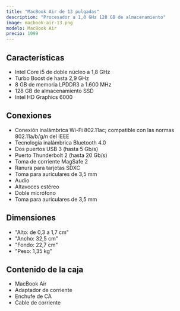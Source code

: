 ```yaml
---
title: "MacBook Air de 13 pulgadas"
description: "Procesador a 1,8 GHz 128 GB de almacenamiento"
image: macbook-air-13.png
modelo: MacBook Air
precio: 1099
---
```


## Características

  - Intel Core i5 de doble núcleo a 1,8 GHz
  - Turbo Boost de hasta 2,9 GHz
  - 8 GB de memoria LPDDR3 a 1.600 MHz
  - 128 GB de almacenamiento SSD
  - Intel HD Graphics 6000

## Conexiones

  - Conexión inalámbrica Wi-Fi 802.11ac; compatible con las normas 802.11a/b/g/n del IEEE
  - Tecnología inalámbrica Bluetooth 4.0
  - Dos puertos USB 3 (hasta 5 Gb/s)
  - Puerto Thunderbolt 2 (hasta 20 Gb/s)
  - Toma de corriente MagSafe 2
  - Ranura para tarjetas SDXC
  - Toma para auriculares de 3,5 mm
  - Audio
  - Altavoces estéreo
  - Doble micrófono
  - Toma para auriculares de 3,5 mm

## Dimensiones

  - "Alto: de 0,3 a 1,7 cm"
  - "Ancho: 32,5 cm"
  - "Fondo: 22,7 cm"
  - "Peso: 1,35 kg"

## Contenido de la caja

  - MacBook Air
  - Adaptador de corriente
  - Enchufe de CA
  - Cable de corriente
